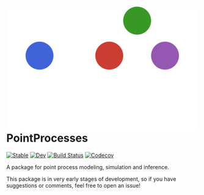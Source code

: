 <img src="docs/src/assets/logo-dark.svg" align="right" />

# PointProcesses

[![Stable](https://img.shields.io/badge/docs-stable-blue.svg)](https://gdalle.github.io/PointProcesses.jl/stable)
[![Dev](https://img.shields.io/badge/docs-dev-blue.svg)](https://gdalle.github.io/PointProcesses.jl/dev)
[![Build Status](https://github.com/gdalle/PointProcesses.jl/workflows/CI/badge.svg)](https://github.com/gdalle/PointProcesses.jl/actions)
[![Codecov](https://codecov.io/gh/gdalle/PointProcesses.jl/branch/master/graph/badge.svg?token=ic5RSs629v)](https://codecov.io/gh/gdalle/PointProcesses.jl)

A package for point process modeling, simulation and inference.

This package is in very early stages of development, so if you have suggestions or comments, feel free to open an issue!
